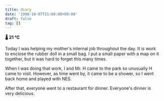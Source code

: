 ```yaml
---
title: diary
date: '1990-10-07T21:00:00+09:00'
draft: false
tag: []
---
```


**🌡 21 ℃**

Today I was helping my mother's internal job throughout the day. It is work to enclose the rubber doll in a small bag. I put a small paper with a map on it together, but it was hard to forget this many times.

When I was doing that work, I and Mr. H came to the park so unusually H came to visit. However, as time went by, it came to be a shower, so I went back home and played with NES.

After that, everyone went to a restaurant for dinner. Everyone's dinner is very delicious.